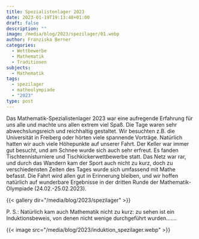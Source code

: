 ```yaml
---
title: Spezialistenlager 2023
date: 2023-01-19T19:13:48+01:00
draft: false
description: ""
image: /media/blog/2023/spezilager/01.webp
author: Franziska Berner
categories:
  - Wettbewerbe
  - Mathematik
  - Traditionen
subjects:
  - Mathematik
tags:
  - spezilager
  - matheolympiade
  - "2023"
type: post
---
```

Das Mathematik-Spezialistenlager 2023 war eine aufregende Erfahrung für uns alle und machte uns allen extrem viel Spaß. Die Tage waren sehr abwechslungsreich und reichhaltig gestaltet. Wir besuchten z.B. die Universität in Freiberg oder hörten viele spannende Vorträge. Natürlich hatten wir auch viele Höhepunkte auf unserer Fahrt. Der Keller war immer gut besucht, und am Schnee wurde sich auch sehr erfreut. Es fanden Tischtennisturniere und Tischkickerwettbewerbe statt. Das Netz war rar, und durch das Wandern kam der Sport auch nicht zu kurz, doch zu verschiedensten Zeiten des Tages wurde sich umfassend mit Mathe befasst. Die Fahrt wird allen gut in Erinnerung bleiben, und wir hoffen natürlich auf wunderbare Ergebnisse in der dritten Runde der Mathematik-Olympiade (24.02.-25.02.2023).

{{< gallery dir="/media/blog/2023/spezilager" >}}

P. S.: Natürlich kam auch Mathematik nicht zu kurz: zu sehen ist ein Induktionsbeweis, von denen nicht wenige durchgeführt wurden…….

{{< image src="/media/blog/2023/induktion_spezilager.webp" >}}

